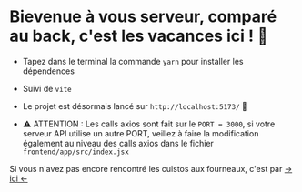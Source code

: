 # Bievenue à vous serveur, comparé au back, c'est les vacances ici ! :palm_tree:

- Tapez dans le terminal la commande `yarn` pour installer les dépendences

- Suivi de `vite`

- Le projet est désormais lancé sur `http://localhost:5173/` :rocket:

- :warning: ATTENTION : Les calls axios sont fait sur le `PORT = 3000`, si votre serveur API utilise un autre PORT, veillez à faire la modification également au niveau des calls axios dans le fichier `frontend/app/src/index.jsx`

Si vous n'avez pas encore rencontré les cuistos aux fourneaux, c'est par <a href="./../backend/README.md"> -> ici <- </a>
